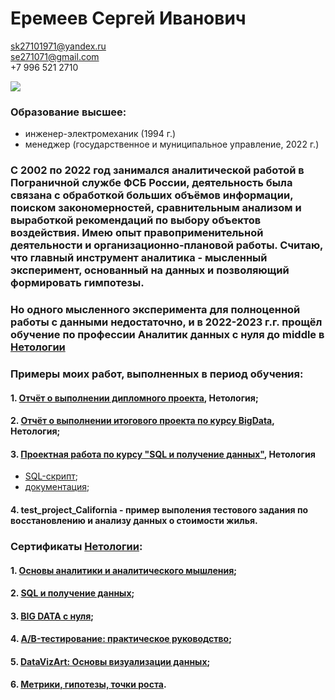# **Еремеев Сергей Иванович**

sk27101971@yandex.ru   
se271071@gmail.com   
+7 996 521 2710   

![](https://drive.google.com/uc?export=view&id=1iGDTdi_aKfRQ-9InJpTCnWJrBpPxdxyL)

### Образование высшее:   
- инженер-электромеханик (1994 г.)   
- менеджер (государственное и муниципальное управление, 2022 г.)   


### С 2002 по 2022 год занимался аналитической работой в Пограничной службе ФСБ России, деятельность была связана с обработкой больших объёмов информации, поиском закономерностей, сравнительным анализом и выработкой рекомендаций по выбору объектов воздействия. Имею опыт правоприменительной деятельности и организационно-плановой работы. Считаю, что главный инструмент аналитика - мысленный эксперимент, основанный на данных и позволяющий формировать гимпотезы.
### Но одного мысленного эксперимента для полноценной работы с данными недостаточно, и в 2022-2023 г.г. прощёл обучение по профессии Аналитик данных с нуля до middle в [Нетологии](https://netology.ru/)
### Примеры моих работ, выполненных в период обучения:
#### 1.   [Отчёт о выполнении дипломного проекта](https://github.com/s-eremeev/eremeev/blob/eremeev/project_final%20_2.0.ipynb), Нетология;
#### 2.   [Отчёт о выполнении итогового проекта по курсу BigData](https://github.com/s-eremeev/eremeev/blob/eremeev/bd_project_work.ipynb), Нетология;
#### 3.   [Проектная работа по курсу "SQL и получение данных"](https://github.com/s-eremeev/eremeev/tree/eremeev/sql_project), Нетология
* [SQL-скрипт](https://github.com/s-eremeev/eremeev/blob/eremeev/sql_project/eremeev.sql);
* [документация]();
#### 4.  test_project_California - пример выполения тестового задания по восстановлению и анализу данных о стоимости жилья.   
### Сертификаты [Нетологии](https://netology.ru/):
#### 1.   [Основы аналитики и аналитического мышления](https://github.com/s-eremeev/eremeev/blob/eremeev/certificates/start.pdf);
#### 2.   [SQL и получение данных](https://github.com/s-eremeev/eremeev/blob/eremeev/certificates/sql.pdf);
#### 3.   [BIG DATA с нуля](https://github.com/s-eremeev/eremeev/blob/eremeev/certificates/big_data.pdf);
#### 4.   [A/B-тестирование: практическое руководство](https://github.com/s-eremeev/eremeev/blob/eremeev/certificates/abt.pdf);
#### 5.   [DataVizArt: Основы визуализации данных](https://github.com/s-eremeev/eremeev/blob/eremeev/certificates/data_viz_art.pdf);
#### 6.   [Метрики, гипотезы, точки роста](https://github.com/s-eremeev/eremeev/blob/eremeev/certificates/mgt.pdf).
